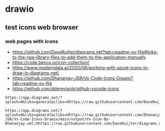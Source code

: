 # drawio

## test icons web browser
### web pages with icons
- https://github.com/DaveRuijter/diagrams.net?tab=readme-ov-file#links-to-the-raw-library-files-to-add-them-to-the-application-manually
- https://code.benco.io/icon-collection/
- https://www.moderndata.ai/2020/08/working-with-azure-icons-in-draw-io-diagrams-net/
- https://github.com/Dhananjay-JSR/Vs-Code-Icons-Drawio?tab=readme-ov-file
- https://github.com/dderevjanik/github-vscode-icons
```
https://app.diagrams.net/?splash=0&libs=general&clibs=Uhttps://raw.githubusercontent.com/DaveRuijter/diagrams.net/master/1.%20Azure%20Icon%20Set;Uhttps://raw.githubusercontent.com/DaveRuijter/diagrams.net/master/2.%20Azure%20Docs

https://app.diagrams.net/?splash=0&libs=general&clibs=Uhttps://raw.githubusercontent.com/Dhananjay-JSR/Vs-Code-Icons-Drawio/main/output/Vs-Icon-By-Dhananjay.xml;Uhttps://raw.githubusercontent.com/DaveRuijter/diagrams.net/master/9.%20Logos%20%26%20brands

```